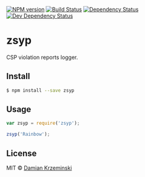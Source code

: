[![NPM version][npm-image]][npm-url]
[![Build Status][travis-image]][travis-url]
[![Dependency Status][deps-image]][deps-url]
[![Dev Dependency Status][deps-dev-image]][deps-dev-url]

# zsyp

CSP violation reports logger.

## Install

```sh
$ npm install --save zsyp
```

## Usage

```js
var zsyp = require('zsyp');

zsyp('Rainbow');
```

## License

MIT © [Damian Krzeminski](https://pirxpilot.me)

[npm-image]: https://img.shields.io/npm/v/zsyp.svg
[npm-url]: https://npmjs.org/package/zsyp

[travis-url]: https://travis-ci.com/pirxpilot/zsyp
[travis-image]: https://img.shields.io/travis/com/pirxpilot/zsyp.svg

[deps-image]: https://img.shields.io/david/pirxpilot/zsyp.svg
[deps-url]: https://david-dm.org/pirxpilot/zsyp

[deps-dev-image]: https://img.shields.io/david/dev/pirxpilot/zsyp.svg
[deps-dev-url]: https://david-dm.org/pirxpilot/zsyp?type=dev
